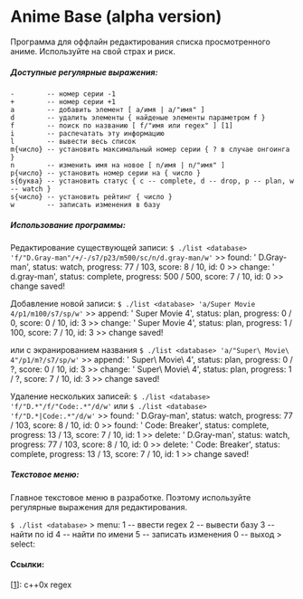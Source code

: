 Anime Base (alpha version)
============

Программа для оффлайн редактирования списка просмотренного аниме. Используйте на свой страх и риск.

##### Доступные регулярные выражения:
    -        -- номер серии -1
    +        -- номер серии +1
    a        -- добавить элемент [ a/имя | a/"имя" ]
    d        -- удалить элементы { найденые элементы параметром f }
    f        -- поиск по названию [ f/"имя или regex" ] [1]
    i        -- распечатать эту информацию
    l        -- вывести весь список
    m{число} -- установить максимальный номер серии { ? в случае онгоинга }
    n        -- изменить имя на новое [ n/имя | n/"имя" ]
    p{число} -- установить номер серии на { число }
    s{буква} -- установить статуc { c -- complete, d -- drop, p -- plan, w -- watch }
    s{число} -- установить рейтинг { число }
    w        -- записать изменения в базу

##### Использование программы:
Редактирование существующей записи:
`$ ./list <database> 'f/"D.Gray-man"/+/-/s7/p23/m500/sc/n/d.gray-man/w'`
    >>  found: '             D.Gray-man', status:    watch, progress:  77 / 103, score:  8 / 10, id: 0
    >> change: '             d.gray-man', status: complete, progress: 500 / 500, score:  7 / 10, id: 0
    >> change saved!

Добавление новой записи:
`$ ./list <database> 'a/Super Movie 4/p1/m100/s7/sp/w'`
    >> append: '          Super Movie 4', status:     plan, progress:   0 /   0, score:  0 / 10, id: 3
    >> change: '          Super Movie 4', status:     plan, progress:   1 / 100, score:  7 / 10, id: 3
    >> change saved!

или с экранированием названия
`$ ./list <database> 'a/"Super\ Movie\ 4"/p1/m?/s7/sp/w'`
    >> append: '        Super\ Movie\ 4', status:     plan, progress:   0 /   ?, score:  0 / 10, id: 3
    >> change: '        Super\ Movie\ 4', status:     plan, progress:   1 /   ?, score:  7 / 10, id: 3
    >> change saved!


Удаление нескольких записей:
`$ ./list <database> 'f/"D.*"/f/"Code:.*"/d/w'` или `$ ./list <database> 'f/"D.*|Code:.*"/d/w'`
    >>  found: '             D.Gray-man', status:    watch, progress:  77 / 103, score:  8 / 10, id: 0
    >>  found: '          Code: Breaker', status: complete, progress:  13 /  13, score:  7 / 10, id: 1
    >> delete: '             D.Gray-man', status:    watch, progress:  77 / 103, score:  8 / 10, id: 0
    >> delete: '          Code: Breaker', status: complete, progress:  13 /  13, score:  7 / 10, id: 1
    >> change saved!

##### Текстовое меню:
Главное текстовое меню в разработке. Поэтому используйте регулярные выражения для редактирования.

`$ ./list <database>`
    > menu:
     1 -- ввести regex
     2 -- вывести базу
     3 -- найти по id
     4 -- найти по имени
     5 -- записать изменения
     0 -- выход
     > select:

#### Ссылки:
[[1](http://cpprocks.com/wp-content/uploads/c++11-regex-cheatsheet.pdf)]: c++0x regex
